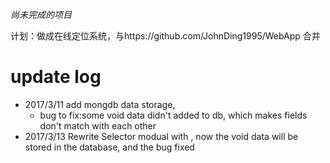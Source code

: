 _尚未完成的项目_

计划：做成在线定位系统，与https://github.com/JohnDing1995/WebApp 合并

# update log
* 2017/3/11 add mongdb data storage,
  * bug to fix:some void data didn't added to db, which makes fields don't match with each other
* 2017/3/13 Rewrite Selector modual  with , now the void data will be stored in the database, and the bug fixed

